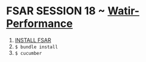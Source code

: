 # FSAR SESSION 18 ~ [Watir-Performance](https://fullstackautomationwithruby.com/Watir-Performance)

1. [INSTALL FSAR](https://fullstackautomationwithruby.com/install)
2. `$ bundle install`
3. `$ cucumber`

